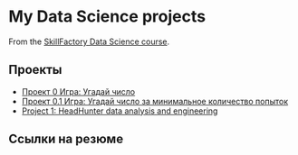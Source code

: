# My Data Science projects

From the [SkillFactory Data Science course](https://skillfactory.ru/data-scientist).

## Проекты

* [Проект 0 Игра: Угадай число](https://github.com/Serg-NSD/sf_data_science/tree/main/project_0)
* [Проект 0.1 Игра: Угадай число за минимальное количество попыток](https://github.com/Serg-NSD/sf_data_science/tree/main/project_0.1)
* [Project 1: HeadHunter data analysis and engineering](https://github.com/Serg-NSD/sf_data_science/tree/main/project_1)

## Ссылки на резюме

